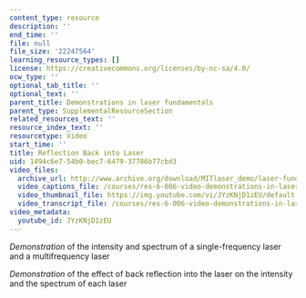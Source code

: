 ```yaml
---
content_type: resource
description: ''
end_time: ''
file: null
file_size: '22247564'
learning_resource_types: []
license: https://creativecommons.org/licenses/by-nc-sa/4.0/
ocw_type: ''
optional_tab_title: ''
optional_text: ''
parent_title: Demonstrations in laser fundamentals
parent_type: SupplementalResourceSection
related_resources_text: ''
resource_index_text: ''
resourcetype: Video
start_time: ''
title: Reflection Back into Laser
uid: 1494c6e7-54b0-bec7-6479-37786b77cbd3
video_files:
  archive_url: http://www.archive.org/download/MITlaser_demo/laser-fund-demo-9_300k.mp4
  video_captions_file: /courses/res-6-006-video-demonstrations-in-lasers-and-optics-spring-2008/da66d951f0a55beca59ff30ef62d7fa6_JYzKNjD1zEU.vtt
  video_thumbnail_file: https://img.youtube.com/vi/JYzKNjD1zEU/default.jpg
  video_transcript_file: /courses/res-6-006-video-demonstrations-in-lasers-and-optics-spring-2008/694543354cfac0e5cfe7ba3cfca81c7d_JYzKNjD1zEU.pdf
video_metadata:
  youtube_id: JYzKNjD1zEU
---
```


_Demonstration_ of the intensity and spectrum of a single-frequency laser and a multifrequency laser

_Demonstration_ of the effect of back reflection into the laser on the intensity and the spectrum of each laser

